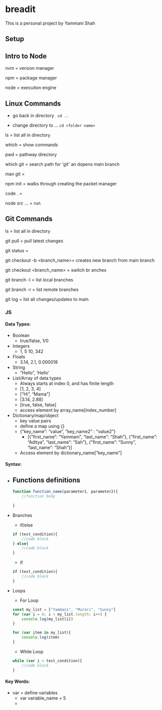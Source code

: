 # breadit
This is a personal project by Yammani Shah


## Setup


## Intro to Node
nvm = version manager

npm = package manager

node = execuiton engine



## Linux Commands

- go back in directory
 ` cd ..`

- change directory to ...
`cd <folder name>`

ls = list all in directory

which = show commands

pwd = pathway directory

which git = search path for 'git' an dopens main branch

man git =

npm init = walks through creating the packet manager

code . = 

node src ... = run





## Git Commands
ls = list all in directory

git pull = pull latest changes 

git status = 

git checkout -b <branch_name>=  creates new branch from main branch 

git checkout <branch_name> = switch br  anches

git branch -l = list local branches

git branch -r = list remote branches 

git log = list all changes/updates to main






### JS

#### Data Types:

- Boolean
    - true/false, 1/0
- Integers
    - 1, 5 10, 342
- Floats
    - 3.14, 2.1, 0.000018
- String
    - “Hello”, ‘Hello’
- List/Array of data types
    - Always starts at index 0, and has finite length
    - [1, 2, 3, 4]
    - [”Hi”, “Mama”]
    - [3.14, 2.88]
    - [true, false, false]
    - access element by array_name[index_number]
- Dictionary/map/object
    - key value pairs
    - define a map using {}
    - {”key_name”: “value”, “key_name2” : ”value2”}
        - [{”first_name”: “Yammani”, “last_name”: “Shah”}, {”first_name”: “Aditya”, “last_name”: “Sah”}, {”first_name”: “Sunny”, “last_name”: “Shah”}]
    - Access element by dictionary_name[”key_name”]
    

#### Syntax:

- Functions definitions
    - 
    
    ```jsx
    function function_name(parameter1, parameter2){
    	//function body
    	
    }
    ```
    
- Branches
    - if/else
    
    ```jsx
    if (test_condition){
    	//code block
    } else{
    	//code block
    } 
    ```
    
    - if
    
    ```jsx
    if (test_condition){
    	//code block
    }
    ```
    
- Loops
    - For Loop
    
    ```jsx
    const my_list = ["Yammani", "Murari", "Sunny"]
    for (var i = 0; i < my_list.length; i++) {
    	console.log(my_list[i])
    }
    
    for (var item in my_list){
    	console.log(item)
    }
    ```
    
    - While Loop
    
    ```jsx
    while (var i < test_condition){
    	//code block
    }
    ```
    

#### Key Words:

- var = define variables
    - var variable_name = 5
    -

